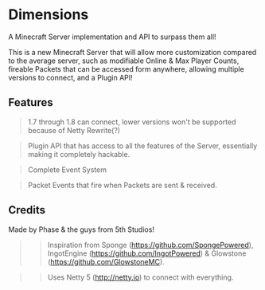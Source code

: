 Dimensions
==========

A Minecraft Server implementation and API to surpass them all!

This is a new Minecraft Server that will allow more customization compared to the average server, such as modifiable Online & Max Player Counts, fireable Packets that can be accessed form anywhere, allowing multiple versions to connect, and a Plugin API!

Features
--------
> 1.7 through 1.8 can connect, lower versions won't be supported because of Netty Rewrite(?)

> Plugin API that has access to all the features of the Server, essentially making it completely hackable.

> Complete Event System

> Packet Events that fire when Packets are sent & received. 


Credits
-------
Made by Phase & the guys from 5th Studios!

>> Inspiration from Sponge (https://github.com/SpongePowered), IngotEngine (https://github.com/IngotPowered) & Glowstone (https://github.com/GlowstoneMC).

>>Uses Netty 5 (http://netty.io) to connect with everything.
